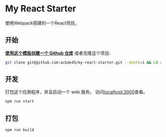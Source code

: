 # My React Starter

使用Webpack搭建的一个React项目。

## 开始

**[使用这个模版创建一个 Github 仓库](https://github.com/wbkd/react-starter/generate)** 或者克隆这个项目:

```sh
git clone git@github.com:acbde45/my-react-starter.git --depth=1 && cd react-starter
```

## 开发

打包这个应用程序，并且启动一个 web 服务。
访问[localhost:3000](http://localhost:3000/)查看。

```sh
npm run start
```

## 打包

```sh
npm run build
```
